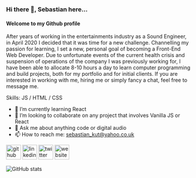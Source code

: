 ### Hi there 👋, Sebastian here...
#### Welcome to my Github profile
After years of working in the entertainments industry as a Sound Engineer, in April 2020 I decided that it was time for a new challenge. Channelling my passion for learning, I set a new, personal goal of becoming a Front-End Web Developer. Due to unfortunate events of the current health crisis and suspension of operations of the company I was previously working for, I have been able to allocate 8-10 hours a day to learn computer programming and build projects, both for my portfolio and for initial clients. 
If you are interested in working with me, hiring me or simply fancy a chat, feel free to message me.

Skills: JS / HTML / CSS

- 🌱 I’m currently learning React  
- 👯 I’m looking to collaborate on any project that involves Vanilla JS or React 
- 💬 Ask me about anything code or digital audio 
- 📫 How to reach me: sebastian_kut@yahoo.co.uk 


[<img src='https://cdn.jsdelivr.net/npm/simple-icons@3.0.1/icons/github.svg' alt='github' height='40'>](https://github.com/SebastianKut)  [<img src='https://cdn.jsdelivr.net/npm/simple-icons@3.0.1/icons/linkedin.svg' alt='linkedin' height='40'>](https://www.linkedin.com/in/sebastian-kut-dev/)  [<img src='https://cdn.jsdelivr.net/npm/simple-icons@3.0.1/icons/twitter.svg' alt='twitter' height='40'>](https://twitter.com/seb_qt)  [<img src='https://cdn.jsdelivr.net/npm/simple-icons@3.0.1/icons/icloud.svg' alt='website' height='40'>](https://sebastiankut.com)  

![GitHub stats](https://github-readme-stats.vercel.app/api?username=SebastianKut&show_icons=true)  

